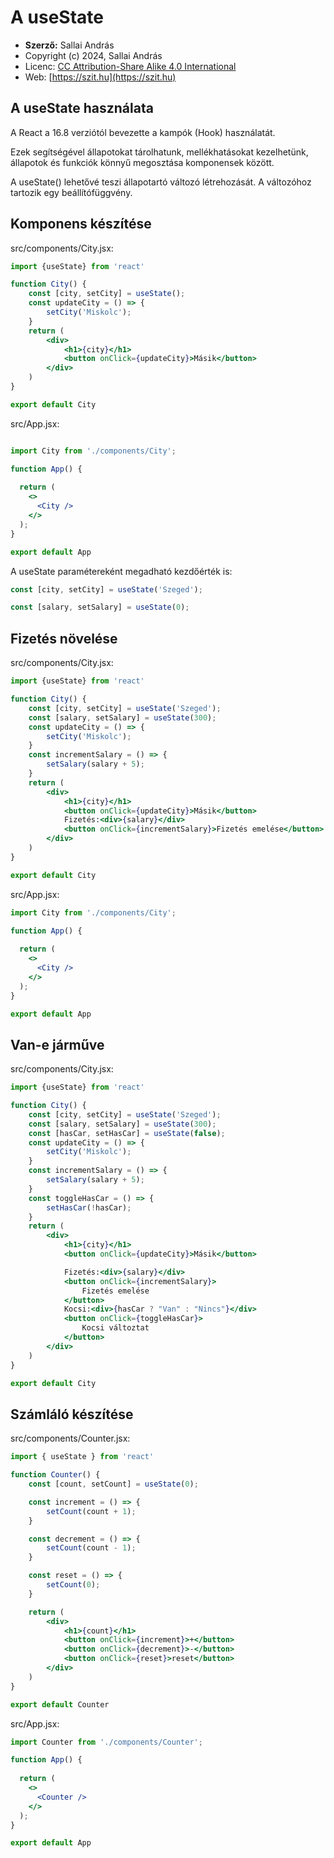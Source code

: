 # A useState

* **Szerző:** Sallai András
* Copyright (c) 2024, Sallai András
* Licenc: [CC Attribution-Share Alike 4.0 International](https://creativecommons.org/licenses/by-sa/4.0/)
* Web: [https://szit.hu](https://szit.hu)

## A useState használata

A React a 16.8 verziótól bevezette a kampók (Hook) használatát.

Ezek segítségével állapotokat tárolhatunk, mellékhatásokat kezelhetünk, állapotok és funkciók könnyű megosztása komponensek között.

A useState() lehetővé teszi állapotartó változó létrehozását. A változóhoz tartozik egy beállítófüggvény.

## Komponens készítése

src/components/City.jsx:

```jsx
import {useState} from 'react'

function City() {
    const [city, setCity] = useState();
    const updateCity = () => {
        setCity('Miskolc');
    }
    return (
        <div>
            <h1>{city}</h1>
            <button onClick={updateCity}>Másik</button>
        </div>
    )
}

export default City
```

src/App.jsx:

```jsx

import City from './components/City';

function App() {
  
  return (
    <>
      <City />
    </>
  );
}

export default App
```

A useState paramétereként megadható kezdőérték is:

```jsx
const [city, setCity] = useState('Szeged');
```

```jsx
const [salary, setSalary] = useState(0);
```

## Fizetés növelése

src/components/City.jsx:

```jsx
import {useState} from 'react'

function City() {
    const [city, setCity] = useState('Szeged');
    const [salary, setSalary] = useState(300);
    const updateCity = () => {
        setCity('Miskolc');
    }
    const incrementSalary = () => {
        setSalary(salary + 5);
    }
    return (
        <div>
            <h1>{city}</h1>
            <button onClick={updateCity}>Másik</button>
            Fizetés:<div>{salary}</div>
            <button onClick={incrementSalary}>Fizetés emelése</button>
        </div>
    )
}

export default City
```

src/App.jsx:

```jsx
import City from './components/City';

function App() {
  
  return (
    <>
      <City />
    </>
  );
}

export default App
```

## Van-e járműve

src/components/City.jsx:

```jsx
import {useState} from 'react'

function City() {
    const [city, setCity] = useState('Szeged');
    const [salary, setSalary] = useState(300);
    const [hasCar, setHasCar] = useState(false);
    const updateCity = () => {
        setCity('Miskolc');
    }
    const incrementSalary = () => {
        setSalary(salary + 5);
    }
    const toggleHasCar = () => {
        setHasCar(!hasCar);
    }
    return (
        <div>
            <h1>{city}</h1>
            <button onClick={updateCity}>Másik</button>

            Fizetés:<div>{salary}</div>
            <button onClick={incrementSalary}>
                Fizetés emelése
            </button>
            Kocsi:<div>{hasCar ? "Van" : "Nincs"}</div>
            <button onClick={toggleHasCar}>
                Kocsi változtat
            </button>
        </div>
    )
}

export default City
```

## Számláló készítése

src/components/Counter.jsx:

```jsx
import { useState } from 'react'

function Counter() {
    const [count, setCount] = useState(0);

    const increment = () => {
        setCount(count + 1);
    }

    const decrement = () => {
        setCount(count - 1);
    }

    const reset = () => {
        setCount(0);
    }

    return (
        <div>
            <h1>{count}</h1>
            <button onClick={increment}>+</button>
            <button onClick={decrement}>-</button>
            <button onClick={reset}>reset</button>
        </div>
    )
}

export default Counter
```

src/App.jsx:

```jsx
import Counter from './components/Counter';

function App() {
  
  return (
    <>
      <Counter />
    </>
  );
}

export default App
```
